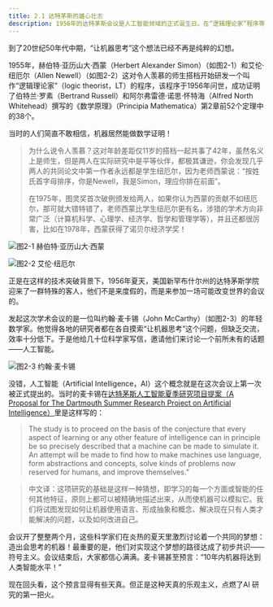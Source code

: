 ```yaml
---
title: 2.1 达特茅斯的雄心壮志
description: 1956年的达特茅斯会议是人工智能领域的正式诞生日。在“逻辑理论家”程序等早期成功的鼓舞下，约翰·麦卡锡召集顶尖科学家，首次正式提出并定义了“人工智能”。这次会议确立了符号主义作为实现机器智能的主流路径，开启了AI研究的第一个黄金时代。
---
```


到了20世纪50年代中期，“让机器思考”这个想法已经不再是纯粹的幻想。

1955年，赫伯特·亚历山大·西蒙（Herbert Alexander Simon）（如图2-1）和艾伦·纽厄尔（Allen Newell）（如图2-2）这对令人羡慕的师生搭档开始研发一个叫作“逻辑理论家”（logic theorist，LT）的程序，该程序于1956年问世，成功证明了伯特兰·罗素（Bertrand Russell）和阿尔弗雷德·诺思·怀特海（Alfred North Whitehead）撰写的《数学原理》（Principia Mathematica）第2章前52个定理中的38个。

当时的人们简直不敢相信，机器居然能做数学证明！

> 为什么说令人羡慕？这对年龄差距仅11岁的搭档一起共事了42年，虽然名义上是师生，但是两人在实际研究中是平等伙伴，都极其谦逊，你会发现几乎两人的共同论文中第一作者永远都是学生纽厄尔，因为老师西蒙说：“按姓氏首字母排序，你是Newell，我是Simon，理应你排在前面”。
> 
> 在1975年，图灵奖首次破例颁发给两人，如果你认为西蒙的贡献不如纽厄尔，那可就大错特错了，老师西蒙比学生纽厄尔更有名，涉猎的学术方向非常广泛（计算机科学、心理学、经济学、哲学和管理学等），并且还都很厉害，比如在1978年，西蒙获得了诺贝尔经济学奖！

![图2-1 赫伯特·亚历山大·西蒙](https://cdn.isboyjc.com/ai-evolution/1756134295831.png)

![图2-2 艾伦·纽厄尔](https://cdn.isboyjc.com/ai-evolution/1756134308164.png)

正是在这样的技术突破背景下，1956年夏天，美国新罕布什尔州的达特茅斯学院迎来了一群特殊的客人，他们不是来度假的，而是来参加一场可能改变世界的会议的。

发起这次学术会议的是一位叫约翰·麦卡锡（John McCarthy）（如图2-3）的年轻数学家。他觉得各地的研究者都在各自摸索“让机器思考”这个问题，但缺乏交流，效率十分低下。于是他给几十位科学家写信，邀请他们来讨论一个前所未有的话题——人工智能。

![图2-3 约翰·麦卡锡](https://cdn.isboyjc.com/ai-evolution/1756134394853.png)

没错，人工智能（Artificial Intelligence，AI）这个概念就是在这次会议上第一次被正式提出的。当时的麦卡锡在[达特茅斯人工智能夏季研究项目提案（A Proposal for The Dartmouth Summer Research Project on Artificial Intelligence）](https://web.archive.org/web/20080930164306/http://www-formal.stanford.edu/jmc/history/dartmouth/dartmouth.html)里是这样写的：

> The study is to proceed on the basis of the conjecture that every aspect of learning or any other feature of intelligence can in principle be so precisely described that a machine can be made to simulate it. An attempt will be made to find how to make machines use language, form abstractions and concepts, solve kinds of problems now reserved for humans, and improve themselves.”

> 中文译：这项研究的基础是这样一种猜想，即学习的每一个方面或智能的任何其他特征，原则上都可以被精确地描述出来，从而使机器可以模拟它。我们将试图发现如何让机器使用语言、形成抽象和概念、解决现在只有人类才能解决的问题，以及如何改进自己。

会议开了整整两个月，这些科学家们在炎热的夏天里激烈讨论着一个共同的梦想：造出会思考的机器！最重要的是，他们对实现这个梦想的路径达成了初步共识——符号主义。会议结束后，大家都信心满满。麦卡锡甚至预言：“10年内机器将达到人类智能水平！”

现在回头看，这个预言显得有些天真。但正是这种天真的乐观主义，点燃了AI 研究的第一把火。